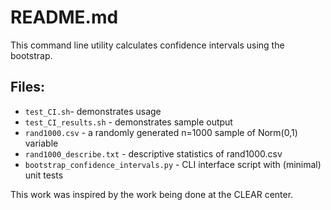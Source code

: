 # README.md
This command line utility calculates confidence intervals using the bootstrap. 

## Files:
- `test_CI.sh`- demonstrates usage
- `test_CI_results.sh` - demonstrates sample output
- `rand1000.csv` - a randomly generated n=1000 sample of Norm(0,1) variable
- `rand1000_describe.txt` - descriptive statistics of rand1000.csv
- `bootstrap_confidence_intervals.py` - CLI interface script with (minimal) unit tests

This work was inspired by the work being done at the CLEAR center. 